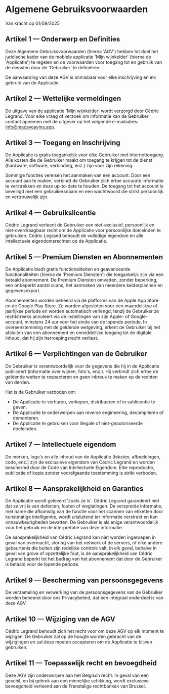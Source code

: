 # Algemene Gebruiksvoorwaarden

Van kracht op 01/09/2025

## Artikel 1 — Onderwerp en Definities
Deze Algemene Gebruiksvoorwaarden (hierna 'AGV') hebben tot doel het juridische kader van de mobiele applicatie 'Mijn wijnkelder' (hierna de 'Applicatie') te regelen en de voorwaarden voor toegang tot en gebruik van de diensten door de 'Gebruiker' te definiëren.

De aanvaarding van deze AGV is onmisbaar voor elke inschrijving en elk gebruik van de Applicatie.

## Artikel 2 — Wettelijke vermeldingen
De uitgave van de applicatie 'Mijn wijnkelder' wordt verzorgd door Cédric Legrand.
Voor elke vraag of verzoek om informatie kan de Gebruiker contact opnemen met de uitgever op het volgende e-mailadres: info@macaveavins.app.

## Artikel 3 — Toegang en Inschrijving
De Applicatie is gratis toegankelijk voor elke Gebruiker met internettoegang. Alle kosten die de Gebruiker maakt om toegang te krijgen tot de dienst (hardware, software, verbinding, enz.) zijn voor zijn rekening.

Sommige functies vereisen het aanmaken van een account. Door een account aan te maken, verbindt de Gebruiker zich ertoe accurate informatie te verstrekken en deze up-to-date te houden. De toegang tot het account is beveiligd met een gebruikersnaam en een wachtwoord die strikt persoonlijk en vertrouwelijk zijn.

## Artikel 4 — Gebruikslicentie
Cédric Legrand verleent de Gebruiker een niet-exclusief, persoonlijk en niet-overdraagbaar recht om de Applicatie voor persoonlijke doeleinden te gebruiken. Cédric Legrand behoudt de volledige eigendom en alle intellectuele eigendomsrechten op de Applicatie.

## Artikel 5 — Premium Diensten en Abonnementen
De Applicatie biedt gratis functionaliteiten en geavanceerde functionaliteiten (hierna de 'Premium Diensten') die toegankelijk zijn via een betaald abonnement. De Premium Diensten omvatten, zonder beperking, een onbeperkt aantal scans, het aanmaken van meerdere kelderplannen en gegevensexport.

Abonnementen worden beheerd via de platforms van de Apple App Store en de Google Play Store. Ze worden afgesloten voor een maandelijkse of jaarlijkse periode en worden automatisch verlengd, tenzij de Gebruiker ze rechtstreeks annuleert via de instellingen van zijn Apple- of Google-account, minstens 24 uur voor het einde van de lopende periode. In overeenstemming met de geldende wetgeving, erkent de Gebruiker bij het afsluiten van een abonnement en onmiddellijke toegang tot de digitale inhoud, dat hij zijn herroepingsrecht verliest.

## Artikel 6 — Verplichtingen van de Gebruiker
De Gebruiker is verantwoordelijk voor de gegevens die hij in de Applicatie publiceert (informatie over wijnen, foto's, enz.). Hij verbindt zich ertoe de geldende wetten te respecteren en geen inbreuk te maken op de rechten van derden.

Het is de Gebruiker verboden om:
- De Applicatie te verhuren, verkopen, distribueren of in sublicentie te geven.
- De Applicatie te onderwerpen aan reverse engineering, decompileren of demonteren.
- De Applicatie te gebruiken voor illegale of niet-geautoriseerde doeleinden.

## Artikel 7 — Intellectuele eigendom
De merken, logo's en alle inhoud van de Applicatie (teksten, afbeeldingen, code, enz.) zijn de exclusieve eigendom van Cédric Legrand en worden beschermd door de Code van Intellectuele Eigendom. Elke reproductie, publicatie of kopie zonder voorafgaande toestemming is strikt verboden.

## Artikel 8 — Aansprakelijkheid en Garanties
De Applicatie wordt geleverd 'zoals ze is'. Cédric Legrand garandeert niet dat ze vrij is van defecten, fouten of weglatingen. De verspreide informatie, met name die afkomstig van de functie voor het scannen van etiketten door kunstmatige intelligentie, wordt uitsluitend ter informatie verstrekt en kan onnauwkeurigheden bevatten. De Gebruiker is als enige verantwoordelijk voor het gebruik en de interpretatie van deze informatie.

De aansprakelijkheid van Cédric Legrand kan niet worden ingeroepen in geval van overmacht, storing van het netwerk of de servers, of elke andere gebeurtenis die buiten zijn redelijke controle valt. In elk geval, behalve in geval van grove of opzettelijke fout, is de aansprakelijkheid van Cédric Legrand beperkt tot het bedrag van het abonnement dat door de Gebruiker is betaald voor de lopende periode.

## Artikel 9 — Bescherming van persoonsgegevens
De verzameling en verwerking van de persoonsgegevens van de Gebruiker worden beheerst door ons Privacybeleid, dat een integraal onderdeel is van deze AGV.

## Artikel 10 — Wijziging van de AGV
Cédric Legrand behoudt zich het recht voor om deze AGV op elk moment te wijzigen. De Gebruiker zal op de hoogte worden gebracht van de wijzigingen en zal deze moeten accepteren om de Applicatie te blijven gebruiken.

## Artikel 11 — Toepasselijk recht en bevoegdheid
Deze AGV zijn onderworpen aan het Belgisch recht. In geval van een geschil, en bij gebrek aan een minnelijke schikking, wordt exclusieve bevoegdheid verleend aan de Franstalige rechtbanken van Brussel.
